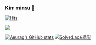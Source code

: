 ### Kim minsu 👋

[![Hits](https://hits.seeyoufarm.com/api/count/incr/badge.svg?url=https%3A%2F%2Fgithub.com%2Fkhwee2000&count_bg=%23555555&title_bg=%23555555&icon=github.svg&icon_color=%23E7E7E7&title=github&edge_flat=false)](https://hits.seeyoufarm.com)


<img src="https://img.shields.io/badge/Python-색상코드?style=flat-square&logo=Python&logoColor=#3776AB"/>

<!--
**khwee2000/khwee2000** is a ✨ _special_ ✨ repository because its `README.md` (this file) appears on your GitHub profile.

Here are some ideas to get you started:

- 🔭 I’m currently working on ...
- 🌱 I’m currently learning ...
- 👯 I’m looking to collaborate on ...
- 🤔 I’m looking for help with ...
- 💬 Ask me about ...
- 📫 How to reach me: ...
- 😄 Pronouns: ...
- ⚡ Fun fact: ...
-->
[![Anurag's GitHub stats](https://github-readme-stats.vercel.app/api?username=khwee2000)](https://github.com/khwee2000/github-readme-stats)
[![Solved.ac프로필](http://mazassumnida.wtf/api/v2/generate_badge?boj=khwee2000)](https://solved.ac/khwee2000)
